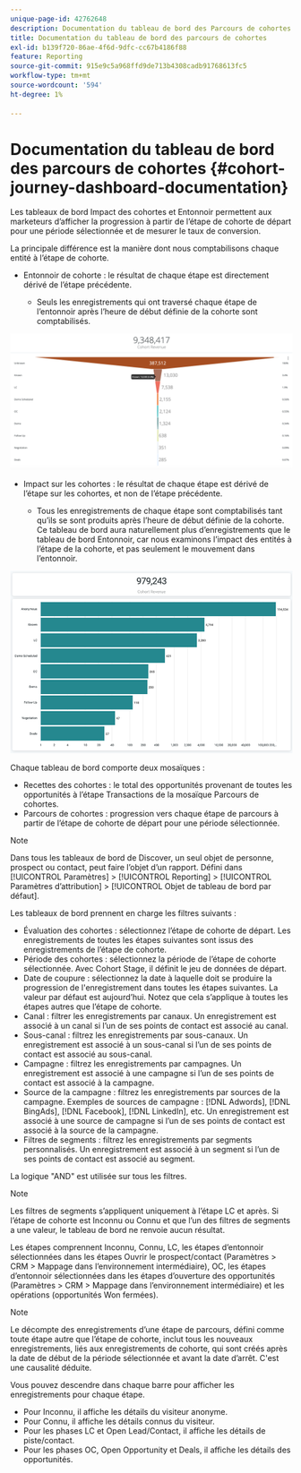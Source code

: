 ```yaml
---
unique-page-id: 42762648
description: Documentation du tableau de bord des Parcours de cohortes - [!DNL Marketo Measure]
title: Documentation du tableau de bord des parcours de cohortes
exl-id: b139f720-86ae-4f6d-9dfc-cc67b4186f88
feature: Reporting
source-git-commit: 915e9c5a968ffd9de713b4308cadb91768613fc5
workflow-type: tm+mt
source-wordcount: '594'
ht-degree: 1%

---
```


# Documentation du tableau de bord des parcours de cohortes {#cohort-journey-dashboard-documentation}

Les tableaux de bord Impact des cohortes et Entonnoir permettent aux marketeurs d’afficher la progression à partir de l’étape de cohorte de départ pour une période sélectionnée et de mesurer le taux de conversion.

La principale différence est la manière dont nous comptabilisons chaque entité à l’étape de cohorte.

* Entonnoir de cohorte : le résultat de chaque étape est directement dérivé de l’étape précédente.

   * Seuls les enregistrements qui ont traversé chaque étape de l’entonnoir après l’heure de début définie de la cohorte sont comptabilisés.

![](assets/cohort-journey-dashboard-documentation-1.png)

* Impact sur les cohortes : le résultat de chaque étape est dérivé de l’étape sur les cohortes, et non de l’étape précédente.

   * Tous les enregistrements de chaque étape sont comptabilisés tant qu’ils se sont produits après l’heure de début définie de la cohorte. Ce tableau de bord aura naturellement plus d’enregistrements que le tableau de bord Entonnoir, car nous examinons l’impact des entités à l’étape de la cohorte, et pas seulement le mouvement dans l’entonnoir.

![](assets/cohort-journey-dashboard-documentation-2.png)

Chaque tableau de bord comporte deux mosaïques :

* Recettes des cohortes : le total des opportunités provenant de toutes les opportunités à l’étape Transactions de la mosaïque Parcours de cohortes.
* Parcours de cohortes : progression vers chaque étape de parcours à partir de l’étape de cohorte de départ pour une période sélectionnée.

>[!NOTE]
>
>Dans tous les tableaux de bord de Discover, un seul objet de personne, prospect ou contact, peut faire l’objet d’un rapport. Défini dans [!UICONTROL Paramètres] > [!UICONTROL Reporting] > [!UICONTROL Paramètres d’attribution] > [!UICONTROL Objet de tableau de bord par défaut].

Les tableaux de bord prennent en charge les filtres suivants :

* Évaluation des cohortes : sélectionnez l’étape de cohorte de départ. Les enregistrements de toutes les étapes suivantes sont issus des enregistrements de l’étape de cohorte.
* Période des cohortes : sélectionnez la période de l’étape de cohorte sélectionnée. Avec Cohort Stage, il définit le jeu de données de départ.
* Date de coupure : sélectionnez la date à laquelle doit se produire la progression de l&#39;enregistrement dans toutes les étapes suivantes. La valeur par défaut est aujourd’hui. Notez que cela s’applique à toutes les étapes autres que l’étape de cohorte.
* Canal : filtrer les enregistrements par canaux. Un enregistrement est associé à un canal si l’un de ses points de contact est associé au canal.
* Sous-canal : filtrez les enregistrements par sous-canaux. Un enregistrement est associé à un sous-canal si l’un de ses points de contact est associé au sous-canal.
* Campagne : filtrez les enregistrements par campagnes. Un enregistrement est associé à une campagne si l’un de ses points de contact est associé à la campagne.
* Source de la campagne : filtrez les enregistrements par sources de la campagne. Exemples de sources de campagne : [!DNL Adwords], [!DNL BingAds], [!DNL Facebook], [!DNL LinkedIn], etc. Un enregistrement est associé à une source de campagne si l’un de ses points de contact est associé à la source de la campagne.
* Filtres de segments : filtrez les enregistrements par segments personnalisés. Un enregistrement est associé à un segment si l’un de ses points de contact est associé au segment.

La logique &quot;AND&quot; est utilisée sur tous les filtres.

>[!NOTE]
>
>Les filtres de segments s’appliquent uniquement à l’étape LC et après. Si l’étape de cohorte est Inconnu ou Connu et que l’un des filtres de segments a une valeur, le tableau de bord ne renvoie aucun résultat.

Les étapes comprennent Inconnu, Connu, LC, les étapes d’entonnoir sélectionnées dans les étapes Ouvrir le prospect/contact (Paramètres > CRM > Mappage dans l’environnement intermédiaire), OC, les étapes d’entonnoir sélectionnées dans les étapes d’ouverture des opportunités (Paramètres > CRM > Mappage dans l’environnement intermédiaire) et les opérations (opportunités Won fermées).

>[!NOTE]
>
>Le décompte des enregistrements d’une étape de parcours, défini comme toute étape autre que l’étape de cohorte, inclut tous les nouveaux enregistrements, liés aux enregistrements de cohorte, qui sont créés après la date de début de la période sélectionnée et avant la date d’arrêt. C&#39;est une causalité déduite.

Vous pouvez descendre dans chaque barre pour afficher les enregistrements pour chaque étape.

* Pour Inconnu, il affiche les détails du visiteur anonyme.
* Pour Connu, il affiche les détails connus du visiteur.
* Pour les phases LC et Open Lead/Contact, il affiche les détails de piste/contact.
* Pour les phases OC, Open Opportunity et Deals, il affiche les détails des opportunités.
